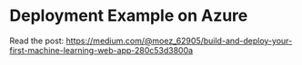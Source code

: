 # Deployment Example on Azure

Read the post: https://medium.com/@moez_62905/build-and-deploy-your-first-machine-learning-web-app-280c53d3800a
